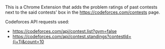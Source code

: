 This is a Chrome Extension that adds the problem ratings of past contests next to the said contests' box in the https://codeforces.com/contests page.

Codeforces API requests used:
- https://codeforces.com/api/contest.list?gym=false
- https://codeforces.com/api/contest.standings?contestId={i+1}&count=10
  
